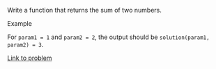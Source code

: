 Write a function that returns the sum of two numbers.

Example

For `param1 = 1` and `param2 = 2`, the output should be `solution(param1, param2) = 3`.

[Link to problem](https://app.codesignal.com/arcade/intro/level-1/jwr339Kq6e3LQTsfa)